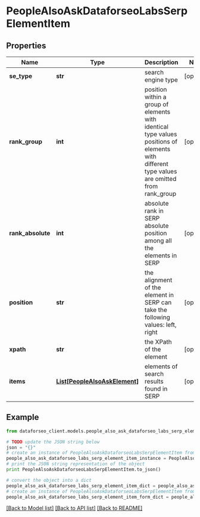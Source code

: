# PeopleAlsoAskDataforseoLabsSerpElementItem


## Properties

Name | Type | Description | Notes
------------ | ------------- | ------------- | -------------
**se_type** | **str** | search engine type | [optional] 
**rank_group** | **int** | position within a group of elements with identical type values positions of elements with different type values are omitted from rank_group | [optional] 
**rank_absolute** | **int** | absolute rank in SERP absolute position among all the elements in SERP | [optional] 
**position** | **str** | the alignment of the element in SERP can take the following values: left, right | [optional] 
**xpath** | **str** | the XPath of the element | [optional] 
**items** | [**List[PeopleAlsoAskElement]**](PeopleAlsoAskElement.md) | elements of search results found in SERP | [optional] 

## Example

```python
from dataforseo_client.models.people_also_ask_dataforseo_labs_serp_element_item import PeopleAlsoAskDataforseoLabsSerpElementItem

# TODO update the JSON string below
json = "{}"
# create an instance of PeopleAlsoAskDataforseoLabsSerpElementItem from a JSON string
people_also_ask_dataforseo_labs_serp_element_item_instance = PeopleAlsoAskDataforseoLabsSerpElementItem.from_json(json)
# print the JSON string representation of the object
print PeopleAlsoAskDataforseoLabsSerpElementItem.to_json()

# convert the object into a dict
people_also_ask_dataforseo_labs_serp_element_item_dict = people_also_ask_dataforseo_labs_serp_element_item_instance.to_dict()
# create an instance of PeopleAlsoAskDataforseoLabsSerpElementItem from a dict
people_also_ask_dataforseo_labs_serp_element_item_form_dict = people_also_ask_dataforseo_labs_serp_element_item.from_dict(people_also_ask_dataforseo_labs_serp_element_item_dict)
```
[[Back to Model list]](../README.md#documentation-for-models) [[Back to API list]](../README.md#documentation-for-api-endpoints) [[Back to README]](../README.md)



